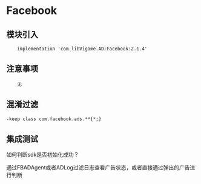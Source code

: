 # Facebook

## 模块引入

```text
    implementation 'com.libVigame.AD:Facebook:2.1.4'
```

## 注意事项

```text
    无
```

## 混淆过滤

```text
-keep class com.facebook.ads.**{*;}
```

## 集成测试

如何判断sdk是否初始化成功？

通过FBADAgent或者ADLog过滤日志查看广告状态，或者直接通过弹出的广告进行判断